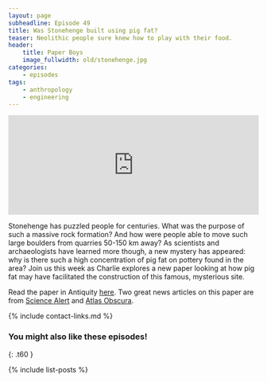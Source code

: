 ```yaml
---
layout: page
subheadline: Episode 49
title: Was Stonehenge built using pig fat?
teaser: Neolithic people sure knew how to play with their food.
header:
    title: Paper Boys
    image_fullwidth: old/stonehenge.jpg
categories:
    - episodes
tags:
    - anthropology
    - engineering
---
```


<iframe src="https://pinecast.com/player/3b4e803c-1ccd-4ffc-87d0-93c255b79d06?theme=thick" seamless height="200" style="border:0" class="pinecast-embed" frameborder="0" width="100%"></iframe>

Stonehenge has puzzled people for centuries. What was the purpose of such a massive rock formation? And how were people able to move such large boulders from quarries 50-150 km away? As scientists and archaeologists have learned more though, a new mystery has appeared: why is there such a high concentration of pig fat on pottery found in the area? Join us this week as Charlie explores a new paper looking at how pig fat may have facilitated the construction of this famous, mysterious site.

Read the paper in Antiquity [here](https://www.cambridge.org/core/journals/antiquity/article/building-stonehenge-an-alternative-interpretation-of-lipid-residues-in-neolithic-grooved-ware-from-durrington-walls/4145F96BF88912CD05AD653BF8340DD4).  Two great news articles on this paper are from [Science Alert](https://www.sciencealert.com/researchers-suggest-that-pig-fat-might-have-greased-the-creation-of-stonehenge) and [Atlas Obscura](https://www.atlasobscura.com/articles/how-was-stonehenge-built-pig-fat).
	
{% include contact-links.md %}

### You might also like these episodes!
{: .t60 }

{% include list-posts %}
